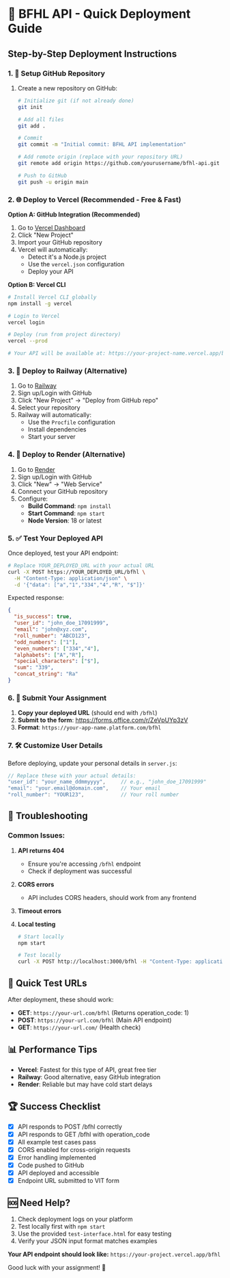 # 🚀 BFHL API - Quick Deployment Guide

## Step-by-Step Deployment Instructions

### 1. 📁 Setup GitHub Repository

1. Create a new repository on GitHub:
   ```bash
   # Initialize git (if not already done)
   git init

   # Add all files
   git add .

   # Commit
   git commit -m "Initial commit: BFHL API implementation"

   # Add remote origin (replace with your repository URL)
   git remote add origin https://github.com/yourusername/bfhl-api.git

   # Push to GitHub
   git push -u origin main
   ```

### 2. 🌐 Deploy to Vercel (Recommended - Free & Fast)

**Option A: GitHub Integration (Recommended)**
1. Go to [Vercel Dashboard](https://vercel.com/dashboard)
2. Click "New Project"
3. Import your GitHub repository
4. Vercel will automatically:
   - Detect it's a Node.js project
   - Use the `vercel.json` configuration
   - Deploy your API

**Option B: Vercel CLI**
```bash
# Install Vercel CLI globally
npm install -g vercel

# Login to Vercel
vercel login

# Deploy (run from project directory)
vercel --prod

# Your API will be available at: https://your-project-name.vercel.app/bfhl
```

### 3. 🚂 Deploy to Railway (Alternative)

1. Go to [Railway](https://railway.app)
2. Sign up/Login with GitHub
3. Click "New Project" → "Deploy from GitHub repo"
4. Select your repository
5. Railway will automatically:
   - Use the `Procfile` configuration
   - Install dependencies
   - Start your server

### 4. 🎨 Deploy to Render (Alternative)

1. Go to [Render](https://render.com)
2. Sign up/Login with GitHub
3. Click "New" → "Web Service"
4. Connect your GitHub repository
5. Configure:
   - **Build Command**: `npm install`
   - **Start Command**: `npm start`
   - **Node Version**: 18 or latest

### 5. ✅ Test Your Deployed API

Once deployed, test your API endpoint:

```bash
# Replace YOUR_DEPLOYED_URL with your actual URL
curl -X POST https://YOUR_DEPLOYED_URL/bfhl \
  -H "Content-Type: application/json" \
  -d '{"data": ["a","1","334","4","R", "$"]}'
```

Expected response:
```json
{
  "is_success": true,
  "user_id": "john_doe_17091999",
  "email": "john@xyz.com",
  "roll_number": "ABCD123",
  "odd_numbers": ["1"],
  "even_numbers": ["334","4"],
  "alphabets": ["A","R"],
  "special_characters": ["$"],
  "sum": "339",
  "concat_string": "Ra"
}
```

### 6. 📝 Submit Your Assignment

1. **Copy your deployed URL** (should end with `/bfhl`)
2. **Submit to the form**: https://forms.office.com/r/ZeVpUYp3zV
3. **Format**: `https://your-app-name.platform.com/bfhl`

### 7. 🛠️ Customize User Details

Before deploying, update your personal details in `server.js`:

```javascript
// Replace these with your actual details:
"user_id": "your_name_ddmmyyyy",     // e.g., "john_doe_17091999"
"email": "your.email@domain.com",    // Your email
"roll_number": "YOUR123",            // Your roll number
```

## 🔧 Troubleshooting

### Common Issues:

1. **API returns 404**
   - Ensure you're accessing `/bfhl` endpoint
   - Check if deployment was successful

2. **CORS errors**
   - API includes CORS headers, should work from any frontend

3. **Timeout errors**
   

4. **Local testing**
   ```bash
   # Start locally
   npm start

   # Test locally
   curl -X POST http://localhost:3000/bfhl -H "Content-Type: application/json" -d '{"data": ["a","1"]}'
   ```

## 🎯 Quick Test URLs

After deployment, these should work:
- **GET**: `https://your-url.com/bfhl` (Returns operation_code: 1)
- **POST**: `https://your-url.com/bfhl` (Main API endpoint)
- **GET**: `https://your-url.com/` (Health check)

## 📊 Performance Tips

- **Vercel**: Fastest for this type of API, great free tier
- **Railway**: Good alternative, easy GitHub integration  
- **Render**: Reliable but may have cold start delays

## 🏆 Success Checklist

- [x] API responds to POST /bfhl correctly
- [x] API responds to GET /bfhl with operation_code
- [x] All example test cases pass
- [x] CORS enabled for cross-origin requests
- [x] Error handling implemented
- [x] Code pushed to GitHub
- [x] API deployed and accessible
- [x] Endpoint URL submitted to VIT form

## 🆘 Need Help?

1. Check deployment logs on your platform
2. Test locally first with `npm start`
3. Use the provided `test-interface.html` for easy testing
4. Verify your JSON input format matches examples

**Your API endpoint should look like:**
`https://your-project.vercel.app/bfhl`

Good luck with your assignment! 🚀
